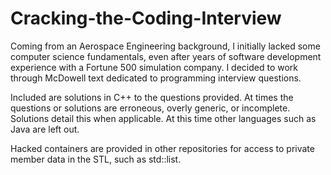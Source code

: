 # Cracking-the-Coding-Interview

Coming from an Aerospace Engineering background, I initially lacked some computer science fundamentals, even after years of software development experience with a Fortune 500 simulation company. I decided to work through McDowell text dedicated to programming interview questions.

Included are solutions in C++ to the questions provided. At times the questions or solutions are erroneous, overly generic, or incomplete. Solutions detail this when applicable. At this time other languages such as Java are left out.

Hacked containers are provided in other repositories for access to private member data in the STL, such as std::list. 
